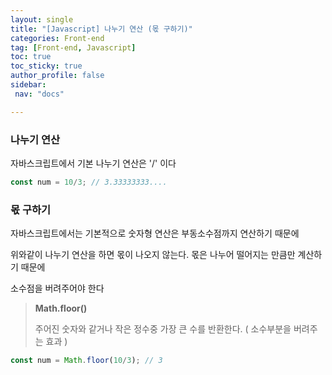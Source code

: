 ```yaml
---
layout: single
title: "[Javascript] 나누기 연산 (몫 구하기)"
categories: Front-end
tag: [Front-end, Javascript]
toc: true
toc_sticky: true
author_profile: false
sidebar:
 nav: "docs"

---
```


### 나누기 연산

자바스크립트에서 기본 나누기 연산은 '/' 이다

```javascript
const num = 10/3; // 3.33333333....
```

### 몫 구하기

자바스크립트에서는 기본적으로 숫자형 연산은 부동소수점까지 연산하기 때문에 

위와같이 나누기 연산을 하면 몫이 나오지 않는다. 몫은 나누어 떨어지는 만큼만 계산하기 때문에

소수점을 버려주어야 한다

> **Math.floor()**
> 
> 주어진 숫자와 같거나 작은 정수중 가장 큰 수를 반환한다. ( 소수부분을 버려주는 효과 )

```javascript
const num = Math.floor(10/3); // 3 
```
